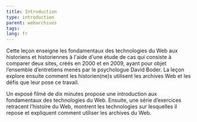 ```yaml
---
title: Introduction
type: introduction
parent: webarchives
tags:
lang: fr
---
```


Cette leçon enseigne les fondamentaux des technologies du Web aux historiens et historiennes à l'aide d'une étude de cas qui consiste à comparer deux sites, créés en 2000 et en 2009, ayant pour objet l’ensemble d’entretiens menés par le psychologue David Boder. La leçon explore ensuite comment les historien(ne)s utilisent les archives Web et les défis que leur pose ce travail.

Un exposé filmé de dix minutes propose une introduction aux fondamentaux des technologies du Web. Ensuite, une série d’exercices retracent l’histoire du Web, montrent les technologies sur lesquelles il repose et expliquent comment utiliser les archives du Web.

